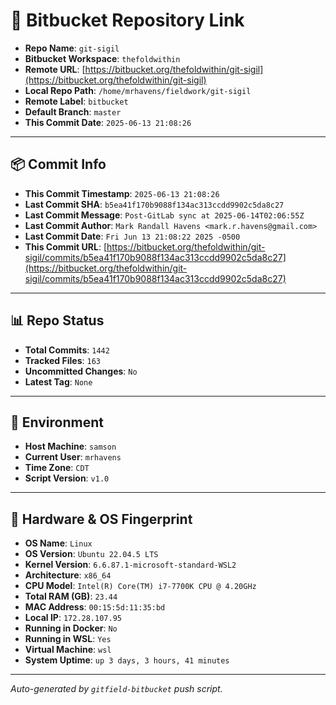 # 🔗 Bitbucket Repository Link

- **Repo Name**: `git-sigil`
- **Bitbucket Workspace**: `thefoldwithin`
- **Remote URL**: [https://bitbucket.org/thefoldwithin/git-sigil](https://bitbucket.org/thefoldwithin/git-sigil)
- **Local Repo Path**: `/home/mrhavens/fieldwork/git-sigil`
- **Remote Label**: `bitbucket`
- **Default Branch**: `master`
- **This Commit Date**: `2025-06-13 21:08:26`

---

## 📦 Commit Info

- **This Commit Timestamp**: `2025-06-13 21:08:26`
- **Last Commit SHA**: `b5ea41f170b9088f134ac313ccdd9902c5da8c27`
- **Last Commit Message**: `Post-GitLab sync at 2025-06-14T02:06:55Z`
- **Last Commit Author**: `Mark Randall Havens <mark.r.havens@gmail.com>`
- **Last Commit Date**: `Fri Jun 13 21:08:22 2025 -0500`
- **This Commit URL**: [https://bitbucket.org/thefoldwithin/git-sigil/commits/b5ea41f170b9088f134ac313ccdd9902c5da8c27](https://bitbucket.org/thefoldwithin/git-sigil/commits/b5ea41f170b9088f134ac313ccdd9902c5da8c27)

---

## 📊 Repo Status

- **Total Commits**: `1442`
- **Tracked Files**: `163`
- **Uncommitted Changes**: `No`
- **Latest Tag**: `None`

---

## 🧭 Environment

- **Host Machine**: `samson`
- **Current User**: `mrhavens`
- **Time Zone**: `CDT`
- **Script Version**: `v1.0`

---

## 🧬 Hardware & OS Fingerprint

- **OS Name**: `Linux`
- **OS Version**: `Ubuntu 22.04.5 LTS`
- **Kernel Version**: `6.6.87.1-microsoft-standard-WSL2`
- **Architecture**: `x86_64`
- **CPU Model**: `Intel(R) Core(TM) i7-7700K CPU @ 4.20GHz`
- **Total RAM (GB)**: `23.44`
- **MAC Address**: `00:15:5d:11:35:bd`
- **Local IP**: `172.28.107.95`
- **Running in Docker**: `No`
- **Running in WSL**: `Yes`
- **Virtual Machine**: `wsl`
- **System Uptime**: `up 3 days, 3 hours, 41 minutes`

---

_Auto-generated by `gitfield-bitbucket` push script._
